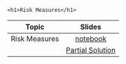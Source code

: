 
~~~
<h1>Risk Measures</h1>
~~~

Topic | Slides
:-----: | :--------:
Risk Measures    | [notebook](../lecture15_noSol_pluto)
                 | [Partial Solution](../notebooks/lecture_15/lecture_15_wSol_partial_html.html)
<!--  -->

